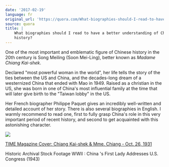 ```yaml
---
date: '2017-02-19'
language: fr
original_url: 'https://quora.com/What-biographies-should-I-read-to-have-a-better-understanding-of-Chinese-history/answer/Clément-Renaud'
source: quora
title: |
    What biographies should I read to have a better understanding of Chinese
    history?
---
```


One of the most important and emblematic figure of Chinese history in
the 20th century is Song Meiling (Soon Mei-Ling), better known as
*Madame Chiang Kai-shek*.

Declared "most powerful woman in the world", her life tells the story of
the ties between the US and China, and the decades-long dream of a
westernized China that ended with Mao in 1949. Raised as a christian in
the US, she was born in one of China's most influential family at the
time that will later give birth to the "Taiwan lobby" in the US.

Her French biographer Philippe Paquet gives an incredibly well-written
and detailed account of her story. There is also several biographies in
English. I warmly recommend to read one, first to fully grasp China's
role in this very important period of recent history, and second to get
acquainted with this astonishing character.

![](/{{site.base_url}}/img/quora/main-qimg-fb154549200dc0aa9d36f32304cfa899-c.png)

[TIME Magazine Cover: Chiang Kai-shek & Mme. Chiang - Oct. 26,
1931](http://content.time.com/time/covers/0,16641,19311026,00.html)

Historic Archival Stock Footage WWII : China 's First Lady Addresses
U.S. Congress (1943)
